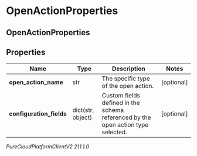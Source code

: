 # OpenActionProperties

## OpenActionProperties

## Properties

|Name | Type | Description | Notes|
|------------ | ------------- | ------------- | -------------|
| **open_action_name** | str | The specific type of the open action. | [optional] |
| **configuration_fields** | dict(str, object) | Custom fields defined in the schema referenced by the open action type selected. | [optional] |



_PureCloudPlatformClientV2 211.1.0_
